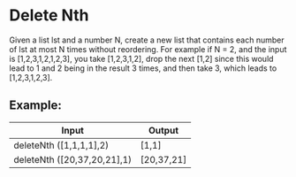 # Delete Nth

Given a list lst and a number N, create a new list that contains each number of lst at most N times without reordering. For example if N = 2, and the input is [1,2,3,1,2,1,2,3], you take [1,2,3,1,2], drop the next [1,2] since this would lead to 1 and 2 being in the result 3 times, and then take 3, which leads to [1,2,3,1,2,3].

## Example:
Input | Output
------------- | -------------
deleteNth ([1,1,1,1],2) | [1,1]
deleteNth ([20,37,20,21],1) | [20,37,21]
